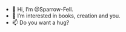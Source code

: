 - 👋 Hi, I’m @Sparrow-Fell.
- 👀 I’m interested in books, creation and you.
- 📫 Do you want a hug? 

<!---
Sparrow-Fell/Sparrow-Fell is a ✨ special ✨ repository because its `README.md` (this file) appears on your GitHub profile.
You can click the Preview link to take a look at your changes.
--->
